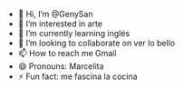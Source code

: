 - 👋 Hi, I’m @GenySan
- 👀 I’m interested in arte
- 🌱 I’m currently learning inglés 
- 💞️ I’m looking to collaborate on ver lo bello
- 📫 How to reach me Gmail 
- 😄 Pronouns: Marcelita 
- ⚡ Fun fact: me fascina la cocina 

<!---
GenySan/GenySan is a ✨ special ✨ repository because its `README.md` (this file) appears on your GitHub profile.
You can click the Preview link to take a look at your changes.
--->
